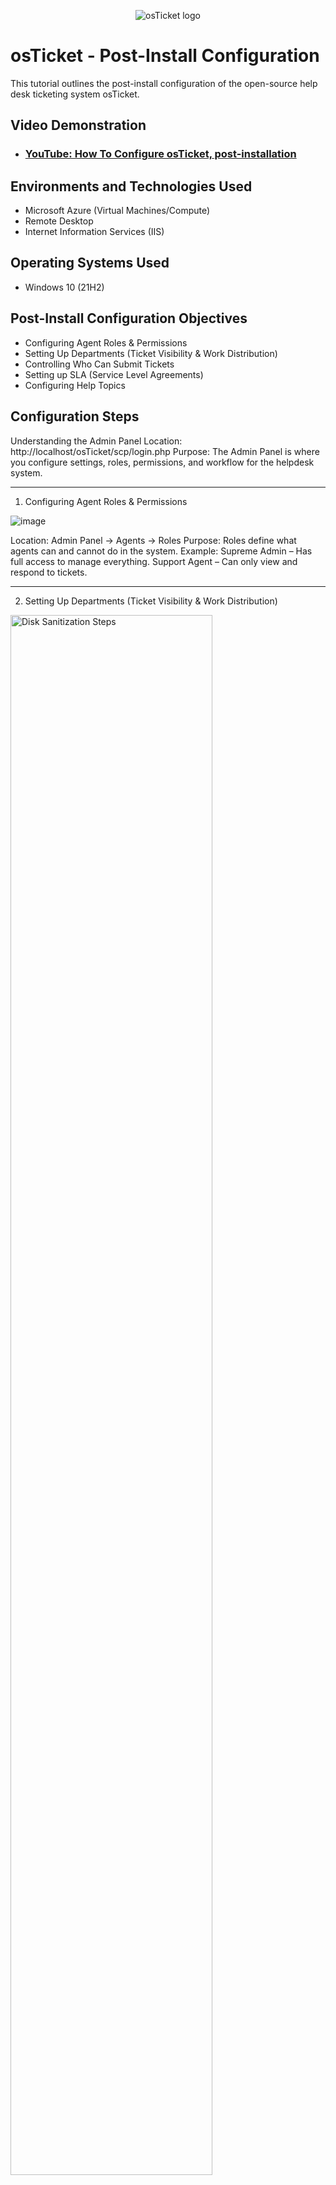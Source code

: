 <p align="center">
<img src="https://i.imgur.com/Clzj7Xs.png" alt="osTicket logo"/>
</p>

<h1>osTicket - Post-Install Configuration</h1>
This tutorial outlines the post-install configuration of the open-source help desk ticketing system osTicket.<br />


<h2>Video Demonstration</h2>

- ### [YouTube: How To Configure osTicket, post-installation](https://www.youtube.com)

<h2>Environments and Technologies Used</h2>

- Microsoft Azure (Virtual Machines/Compute)
- Remote Desktop
- Internet Information Services (IIS)

<h2>Operating Systems Used </h2>

- Windows 10</b> (21H2)

<h2>Post-Install Configuration Objectives</h2>

- Configuring Agent Roles & Permissions
- Setting Up Departments (Ticket Visibility & Work Distribution)
- Controlling Who Can Submit Tickets
- Setting up SLA (Service Level Agreements)
- Configuring Help Topics

<h2>Configuration Steps</h2>

<p>

Understanding the Admin Panel
Location: http://localhost/osTicket/scp/login.php
Purpose: The Admin Panel is where you configure settings, roles, permissions, and workflow for the helpdesk system.

---

1. Configuring Agent Roles & Permissions
<p>
  
![image](https://github.com/user-attachments/assets/82bbf76d-5cb4-4dc0-b17d-c1827f7995d4)
  
</p>
Location: Admin Panel → Agents → Roles
Purpose:
Roles define what agents can and cannot do in the system.
Example:
Supreme Admin – Has full access to manage everything.
Support Agent – Can only view and respond to tickets.

---

2. Setting Up Departments (Ticket Visibility & Work Distribution)
<p>
<img src="https://i.imgur.com/DJmEXEB.png" height="80%" width="80%" alt="Disk Sanitization Steps"/>
</p>
Location: Admin Panel → Agents → Departments
Purpose:
Departments determine who can see and work on certain tickets.
Example:
SysAdmins: Handles server and network issues.
Help Desk: Manages general IT support requests.

---

3. Creating Teams for Cross-Department Work
<p>
<img src="https://i.imgur.com/DJmEXEB.png" height="80%" width="80%" alt="Disk Sanitization Steps"/>
</p>
Location: Admin Panel → Agents → Teams
Purpose:
Teams allow agents from different departments to work on specific tasks together.
Example:
Online Banking Team – Includes agents from Networking & SysAdmins to handle online banking-related issues.

---

4. Controlling Who Can Submit Tickets
<p>
<img src="https://i.imgur.com/DJmEXEB.png" height="80%" width="80%" alt="Disk Sanitization Steps"/>
</p>
Location: Admin Panel → Settings → User Settings
Purpose:
Define who can create tickets and whether users must be registered.
Options:
Allow Anyone to Submit Tickets – No login required.
Require Registration – Users must register before creating a ticket.

---

5. Adding & Managing Agents (Support Workers)
<p>
<img src="https://i.imgur.com/DJmEXEB.png" height="80%" width="80%" alt="Disk Sanitization Steps"/>
</p>
Location: Admin Panel → Agents → Add New
Purpose:
Assign agents to specific departments and roles.
Example:
Jane (Assigned to SysAdmins)
John (Assigned to Support)

---

6. Setting Up Service Level Agreements (SLAs)
<p>
  
![image](https://github.com/user-attachments/assets/33a42fe7-8240-41ee-980f-4af152a4db07)

![image](https://github.com/user-attachments/assets/476b8e6e-c536-44e3-8cba-eef2e3d8cd08)

![image](https://github.com/user-attachments/assets/d41e5ab7-c864-40e7-9329-857ddc960021)


</p>
Location: Admin Panel → Manage → SLA
Purpose:
SLAs define how quickly tickets must be resolved based on severity.
Example:
Sev-A (Critical) – Response within 1 hour (24/7).
Sev-B (High) – Response within 4 hours (24/7).
Sev-C (Low) – Response within 8 hours (Business Hours).

---

7. Configuring Help Topics for Ticket Categorization
<p>
  
![image](https://github.com/user-attachments/assets/87de9b99-c488-4a5c-b458-4e5b9b8b59ee)

</p>
Location: Admin Panel → Manage → Help Topics
Purpose:
Help Topics classify tickets so they go to the right department.
Example:
Business Critical Outage (Urgent company-wide issues).
Password Reset (User login problems).
Equipment Request (New hardware/software requests).

---


By setting up these features, osTicket ensures tickets are properly categorized, assigned, and resolved efficiently.

---
